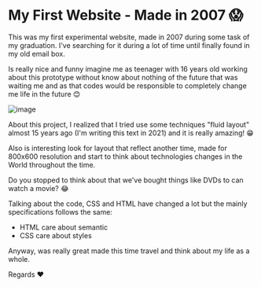 # My First Website - Made in 2007 😱

This was my first experimental website, made in 2007 during some task of my graduation. I've searching for it during a lot of time until finally found in my old email box.

Is really nice and funny imagine me as teenager with 16 years old working about this prototype without know about nothing of the future that was waiting me and as that codes would be responsible to completely change me life in the future 😊

![image](https://user-images.githubusercontent.com/3603793/114787052-82f7f000-9d55-11eb-856f-cb7a7d5ce3a2.png)

About this project, I realized that I tried use some techniques "fluid layout" almost 15 years ago (I'm writing this text in 2021) and it is really amazing! 😁

Also is interesting look for layout that reflect another time, made for 800x600 resolution and start to think about technologies changes in the World throughout the time.

Do you stopped to think about that we've bought things like DVDs to can watch a movie? 😂

Talking about the code, CSS and HTML have changed a lot but the mainly specifications follows the same:

- HTML care about semantic
- CSS care about styles

Anyway, was really great made this time travel and think about my life as a whole.

Regards ❤️
